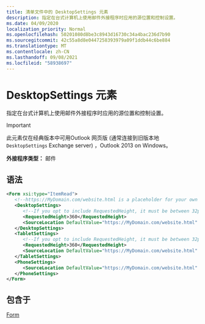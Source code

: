 ```yaml
---
title: 清单文件中的 DesktopSettings 元素
description: 指定在台式计算机上使用邮件外接程序时应用的源位置和控制设置。
ms.date: 04/09/2020
localization_priority: Normal
ms.openlocfilehash: 50201080d8be3c8943d16730c34a4bac236d7b90
ms.sourcegitcommit: 42c55a8d8e0447258393979a09f1ddb44c6be884
ms.translationtype: MT
ms.contentlocale: zh-CN
ms.lasthandoff: 09/08/2021
ms.locfileid: "58938697"
---
```

# <a name="desktopsettings-element"></a>DesktopSettings 元素

指定在台式计算机上使用邮件外接程序时应用的源位置和控制设置。

> [!IMPORTANT]
> 此元素仅在经典版本中可用Outlook 网页版 (通常连接到旧版本地 `DesktopSettings` Exchange server) ，Outlook 2013 on Windows。

**外接程序类型：** 邮件

## <a name="syntax"></a>语法

```XML
<Form xsi:type="ItemRead">
   <!--https://MyDomain.com/website.html is a placeholder for your own add-in website.-->
   <DesktopSettings>
      <!--If you opt to include RequestedHeight, it must be between 32px to 450px, inclusive.-->
      <RequestedHeight>360</RequestedHeight>
      <SourceLocation DefaultValue="https://MyDomain.com/website.html" />
   </DesktopSettings>
   <TabletSettings>
      <!--If you opt to include RequestedHeight, it must be between 32px to 450px, inclusive.-->
      <RequestedHeight>360</RequestedHeight>
      <SourceLocation DefaultValue="https://MyDomain.com/website.html" />
   </TabletSettings>
   <PhoneSettings>
      <SourceLocation DefaultValue="https://MyDomain.com/website.html" />
   </PhoneSettings>
</Form>
```

## <a name="contained-in"></a>包含于

[Form](form.md)
